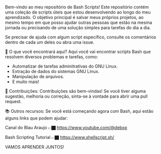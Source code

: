 Bem-vindo ao meu repositório de Bash Scripts! Este repositório contém uma coleção de scripts úteis que estou desenvolvendo ao longo do meu aprendizado. O objetivo principal é salvar meus próprios projetos, ao mesmo tempo em que posso ajudar outras pessoas que estão na mesma jornada ou precisando de uma solução simples para tarefas do dia a dia.

Se precisar de ajuda com algum script específico, consulte os comentários dentro de cada um deles ou abra uma issue.

🚀 O que você encontrará aqui?
Aqui você vai encontrar scripts Bash que resolvem diversos problemas e tarefas, como:

- Automatizar de tarefas adminitrativas do GNU Linux.
- Extração de dados do sistemas GNU Linux.
- Manipulação de arquivos.
- E muito mais!

📝 Contribuições:
Contribuições são bem-vindas! Se você tiver alguma sugestão, melhoria ou correção, sinta-se à vontade para abrir uma pull request.

📚 Outros recursos:
Se você está começando agora com Bash, aqui estão alguns links que podem ajudar:

Canal do Blau Araujo 👉🏿 
https://www.youtube.com/@debxp

Bash Scripting Tutorial 👉🏿
https://www.shellscript.sh/

VAMOS APRENDER JUNTOS!
